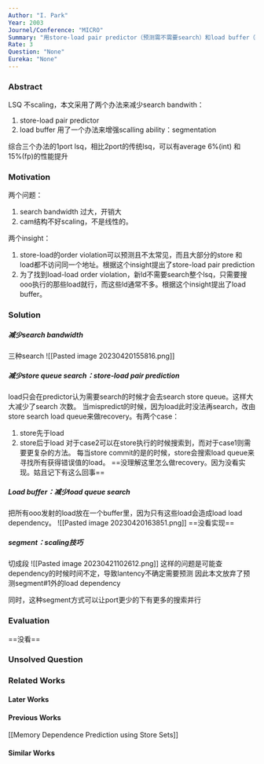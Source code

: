 ```yaml
---
Author: "I. Park"
Year: 2003
Journel/Conference: "MICRO"
Summary: "用store-load pair predictor（预测需不需要search）和load buffer（存放oooload）的方式减少search bandwidth，哟个segment（切成段）的方式增加scaling ability"
Rate: 3
Question: "None"
Eureka: "None"
---
```

### Abstract
LSQ 不scaling，本文采用了两个办法来减少search bandwith：
1. store-load pair predictor 
2. load buffer
用了一个办法来增强scalling ability：segmentation

综合三个办法的1port lsq，相比2port的传统lsq，可以有average 6%(int) 和 15%(fp)的性能提升

### Motivation
两个问题：
1. search bandwidth 过大，开销大
2. cam结构不好scaling，不是线性的。

两个insight：
1. store-load的order violation可以预测且不太常见，而且大部分的store 和load都不访问同一个地址。根据这个insight提出了store-load pair prediction
2. 为了找到load-load order violation，新ld不需要search整个lsq，只需要搜ooo执行的那些load就行，而这些ld通常不多。根据这个insight提出了load buffer。


### Solution
##### 减少search bandwidth
三种search
![[Pasted image 20230420155816.png]]

##### 减少store queue search：store-load pair prediction
load只会在predictor认为需要search的时候才会去search store queue。这样大大减少了search 次数。
当mispredict的时候，因为load此时没法再search，改由store search load queue来做recovery。有两个case：
1. store先于load
2. store后于load
对于case2可以在store执行的时候搜索到，而对于case1则需要更复杂的方法。
每当store commit的是的时候，store会搜索load queue来寻找所有获得错误值的load。
==没理解这里怎么做recovery。因为没看实现。姑且记下有这么回事==

##### Load buffer：减少load queue search
把所有ooo发射的load放在一个buffer里，因为只有这些load会造成load load dependency。
![[Pasted image 20230420163851.png]]
==没看实现==

##### segment：scaling技巧
切成段
![[Pasted image 20230421102612.png]]
这样的问题是可能查dependency的时候时间不定，导致lantency不确定需要预测
因此本文放弃了预测segment#1外的load dependency

同时，这种segment方式可以让port更少的下有更多的搜索并行


### Evaluation
==没看==

### Unsolved Question


### Related Works
#### Later Works

#### Previous Works
[[Memory Dependence Prediction using Store Sets]]
#### Similar Works
